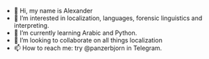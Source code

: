 - 👋 Hi, my name is Alexander
- 👀 I’m interested in localization, languages, forensic linguistics and interpreting.
- 🌱 I’m currently learning Arabic and Python.
- 💞️ I’m looking to collaborate on all things localization
- 📫 How to reach me: try @panzerbjorn in Telegram.

<!---
Agfare/Agfare is a ✨ special ✨ repository because its `README.md` (this file) appears on your GitHub profile.
You can click the Preview link to take a look at your changes.
--->
